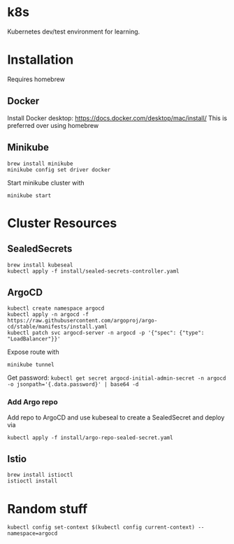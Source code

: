 # k8s
Kubernetes dev/test environment for learning.

# Installation
Requires homebrew

## Docker
Install Docker desktop: https://docs.docker.com/desktop/mac/install/
This is preferred over using homebrew

## Minikube
    brew install minikube
    minikube config set driver docker

Start minikube cluster with

    minikube start


# Cluster Resources

## SealedSecrets
    brew install kubeseal
    kubectl apply -f install/sealed-secrets-controller.yaml


## ArgoCD
    kubectl create namespace argocd
    kubectl apply -n argocd -f https://raw.githubusercontent.com/argoproj/argo-cd/stable/manifests/install.yaml
    kubectl patch svc argocd-server -n argocd -p '{"spec": {"type": "LoadBalancer"}}'

Expose route with

    minikube tunnel

Get password: ``kubectl get secret argocd-initial-admin-secret -n argocd -o jsonpath='{.data.password}' | base64 -d ``

### Add Argo repo
Add repo to ArgoCD and use kubeseal to create a SealedSecret and deploy via

    kubectl apply -f install/argo-repo-sealed-secret.yaml

## Istio
    brew install istioctl
    istioctl install

# Random stuff
``kubectl config set-context $(kubectl config current-context) --namespace=argocd``
